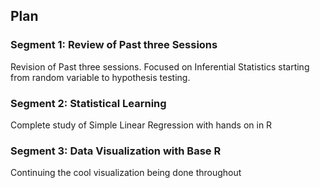 


## Plan

### Segment 1: Review of Past three Sessions

Revision of Past three sessions. Focused on Inferential Statistics starting from random variable to hypothesis testing.

### Segment 2: Statistical Learning

Complete study of Simple Linear Regression with hands on in R

### Segment 3: Data Visualization with Base R

Continuing the cool visualization being done throughout


